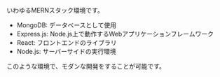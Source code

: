 いわゆるMERNスタック環境です。

- MongoDB: データベースとして使用
- Express.js: Node.js上で動作するWebアプリケーションフレームワーク
- React: フロントエンドのライブラリ
- Node.js: サーバーサイドの実行環境

このような環境で、モダンな開発をすることが可能です。
